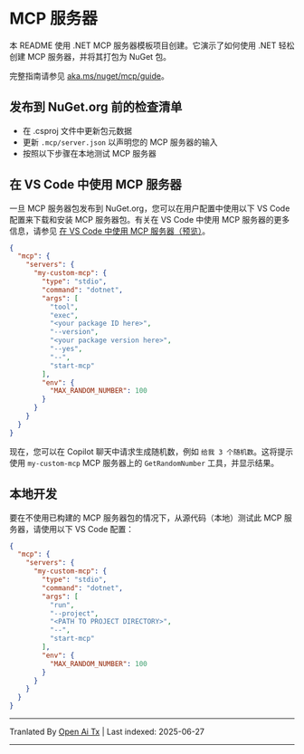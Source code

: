 # MCP 服务器

本 README 使用 .NET MCP 服务器模板项目创建。它演示了如何使用 .NET 轻松创建 MCP 服务器，并将其打包为 NuGet 包。

完整指南请参见 [aka.ms/nuget/mcp/guide](https://aka.ms/nuget/mcp/guide)。

## 发布到 NuGet.org 前的检查清单

- 在 .csproj 文件中更新包元数据
- 更新 `.mcp/server.json` 以声明您的 MCP 服务器的输入
- 按照以下步骤在本地测试 MCP 服务器

## 在 VS Code 中使用 MCP 服务器

一旦 MCP 服务器包发布到 NuGet.org，您可以在用户配置中使用以下 VS Code 配置来下载和安装 MCP 服务器包。有关在 VS Code 中使用 MCP 服务器的更多信息，请参见 [在 VS Code 中使用 MCP 服务器（预览）](https://code.visualstudio.com/docs/copilot/chat/mcp-servers)。

```json
{
  "mcp": {
    "servers": {
      "my-custom-mcp": {
        "type": "stdio",
        "command": "dotnet",
        "args": [
          "tool",
          "exec",
          "<your package ID here>",
          "--version",
          "<your package version here>",
          "--yes",
          "--",
          "start-mcp"
        ],
        "env": {
          "MAX_RANDOM_NUMBER": 100
        }
      }
    }
  }
}
```

现在，您可以在 Copilot 聊天中请求生成随机数，例如 `给我 3 个随机数`。这将提示使用 `my-custom-mcp` MCP 服务器上的 `GetRandomNumber` 工具，并显示结果。

## 本地开发

要在不使用已构建的 MCP 服务器包的情况下，从源代码（本地）测试此 MCP 服务器，请使用以下 VS Code 配置：

```json
{
  "mcp": {
    "servers": {
      "my-custom-mcp": {
        "type": "stdio",
        "command": "dotnet",
        "args": [
          "run",
          "--project",
          "<PATH TO PROJECT DIRECTORY>",
          "--",
          "start-mcp"
        ],
        "env": {
          "MAX_RANDOM_NUMBER": 100
        }
      }
    }
  }
}
```

---

Tranlated By [Open Ai Tx](https://github.com/OpenAiTx/OpenAiTx) | Last indexed: 2025-06-27

---